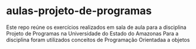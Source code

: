 # aulas-projeto-de-programas
Este repo reúne os exercícios realizados em sala de aula para a disciplina Projeto de Programas na Universidade do Estado do Amazonas
Para a disciplina foram utilizados conceitos de Programação Orientadaa a objetos
